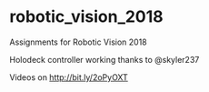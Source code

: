 # robotic_vision_2018
Assignments for Robotic Vision 2018

Holodeck controller working thanks to @skyler237

Videos on http://bit.ly/2oPyOXT
